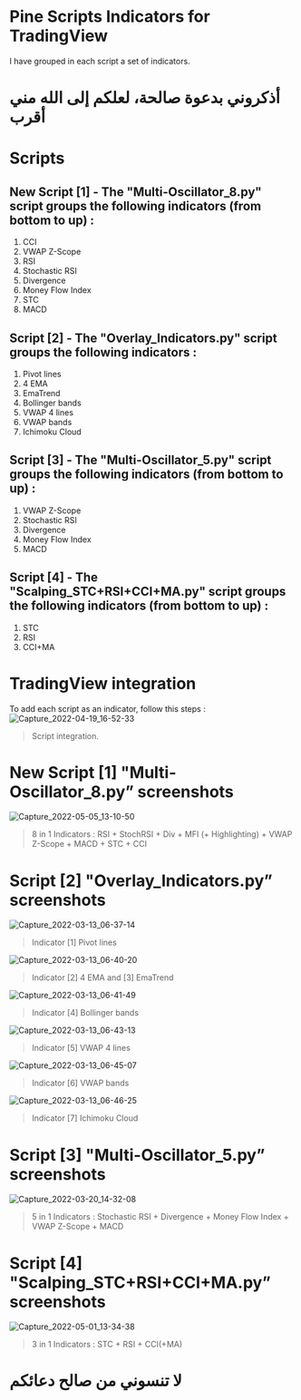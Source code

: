 # Pine Scripts Indicators for TradingView 

I have grouped in each script a set of indicators.

# أذكروني بدعوة صالحة، لعلكم إلى الله مني أقرب

# Scripts

## New Script [1] - The "Multi-Oscillator_8.py" script groups the following indicators (from bottom to up) :
1. CCI
2. VWAP Z-Scope
3. RSI
4. Stochastic RSI
5. Divergence
6. Money Flow Index
7. STC
8. MACD

## Script [2] - The "Overlay_Indicators.py" script groups the following indicators :
1. Pivot lines
2. 4 EMA
3. EmaTrend
4. Bollinger bands
5. VWAP 4 lines
6. VWAP bands
7. Ichimoku Cloud

## Script [3] - The "Multi-Oscillator_5.py" script groups the following indicators (from bottom to up) :
1. VWAP Z-Scope
2. Stochastic RSI
3. Divergence
4. Money Flow Index
5. MACD

## Script [4] - The "Scalping_STC+RSI+CCI+MA.py" script groups the following indicators (from bottom to up) :
1. STC
2. RSI
3. CCI+MA

# TradingView integration
To add each script as an indicator, follow this steps :
![Capture_2022-04-19_16-52-33](https://user-images.githubusercontent.com/48333539/164094740-ae13f84c-a105-40f2-afb4-acaabe73ae51.png)
> Script integration.

# New Script [1] "Multi-Oscillator_8.py” screenshots
![Capture_2022-05-05_13-10-50](https://user-images.githubusercontent.com/48333539/167010614-47fedc79-878f-4981-b5d9-d50d6050d912.png)
> 8 in 1 Indicators : RSI + StochRSI + Div + MFI (+ Highlighting) + VWAP Z-Scope + MACD + STC + CCI

# Script [2] "Overlay_Indicators.py” screenshots
![Capture_2022-03-13_06-37-14](https://user-images.githubusercontent.com/48333539/159183697-0897e077-7370-4dc4-97f6-a055489a453b.png)
> Indicator [1] Pivot lines

![Capture_2022-03-13_06-40-20](https://user-images.githubusercontent.com/48333539/159183725-faf534bf-2625-4348-b6b7-cd26eda6a8ab.png)
> Indicator [2] 4 EMA and [3] EmaTrend

![Capture_2022-03-13_06-41-49](https://user-images.githubusercontent.com/48333539/159183766-57c8b327-67b7-4c93-8e2e-b3fc5f2d774c.png)
> Indicator [4] Bollinger bands

![Capture_2022-03-13_06-43-13](https://user-images.githubusercontent.com/48333539/159183777-522e2439-5573-4548-a437-a4b5cf912678.png)
> Indicator [5] VWAP 4 lines

![Capture_2022-03-13_06-45-07](https://user-images.githubusercontent.com/48333539/159183801-57060746-dea6-4d13-a05e-fdcb8f9ebda7.png)
> Indicator [6] VWAP bands

![Capture_2022-03-13_06-46-25](https://user-images.githubusercontent.com/48333539/159183814-fb3494f0-e6a4-4488-ad80-425869bbb31d.png)
> Indicator [7] Ichimoku Cloud


# Script [3] "Multi-Oscillator_5.py” screenshots
![Capture_2022-03-20_14-32-08](https://user-images.githubusercontent.com/48333539/159184092-c530b1cc-86d8-41ca-9621-3f51c44841ca.png)
> 5 in 1 Indicators : Stochastic RSI + Divergence + Money Flow Index + VWAP Z-Scope + MACD

# Script [4] "Scalping_STC+RSI+CCI+MA.py” screenshots
![Capture_2022-05-01_13-34-38](https://user-images.githubusercontent.com/48333539/166158049-5a3524c2-e81c-407b-83f8-fe92cf54525f.png)
> 3 in 1 Indicators : STC + RSI + CCI(+MA)
# لا تنسوني من صالح دعائكم
